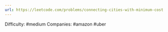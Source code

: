 ```yaml
---
url: https://leetcode.com/problems/connecting-cities-with-minimum-cost
---
```


Difficulty: #medium
Companies: #amazon #uber